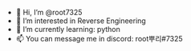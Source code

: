 - 👋 Hi, I’m @root7325
- 👀 I’m interested in Reverse Engineering
- 🌱 I’m currently learning: python
- 📫 You can message me in discord: root뿌리#7325

<!---
root3277/root3277 is a ✨ special ✨ repository because its `README.md` (this file) appears on your GitHub profile.
You can click the Preview link to take a look at your changes.
--->
